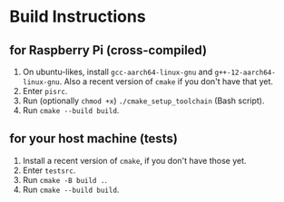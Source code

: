 # Build Instructions

## for Raspberry Pi (cross-compiled)

1. On ubuntu-likes, install `gcc-aarch64-linux-gnu` and `g++-12-aarch64-linux-gnu`. Also a recent version of `cmake` if you don't have that yet.
2. Enter `pisrc`.
3. Run (optionally `chmod +x`) `./cmake_setup_toolchain` (Bash script).
5. Run `cmake --build build`.

## for your host machine (tests)

1. Install a recent version of `cmake`, if you don't have those yet.
2. Enter `testsrc`.
3. Run `cmake -B build .`.
4. Run `cmake --build build`.
